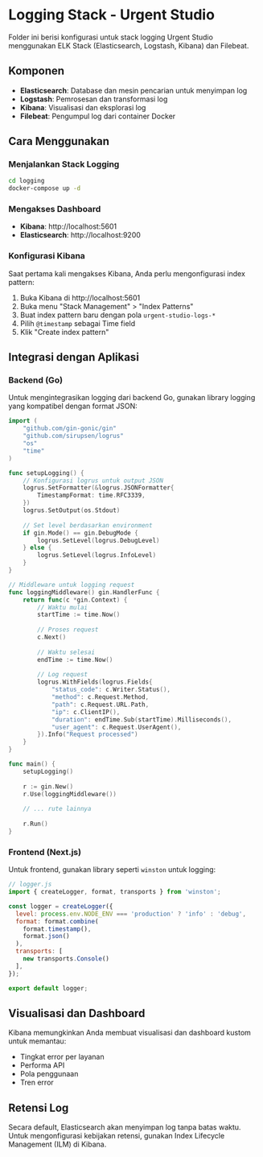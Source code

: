 # Logging Stack - Urgent Studio

Folder ini berisi konfigurasi untuk stack logging Urgent Studio menggunakan ELK Stack (Elasticsearch, Logstash, Kibana) dan Filebeat.

## Komponen

- **Elasticsearch**: Database dan mesin pencarian untuk menyimpan log
- **Logstash**: Pemrosesan dan transformasi log
- **Kibana**: Visualisasi dan eksplorasi log
- **Filebeat**: Pengumpul log dari container Docker

## Cara Menggunakan

### Menjalankan Stack Logging

```bash
cd logging
docker-compose up -d
```

### Mengakses Dashboard

- **Kibana**: http://localhost:5601
- **Elasticsearch**: http://localhost:9200

### Konfigurasi Kibana

Saat pertama kali mengakses Kibana, Anda perlu mengonfigurasi index pattern:

1. Buka Kibana di http://localhost:5601
2. Buka menu "Stack Management" > "Index Patterns"
3. Buat index pattern baru dengan pola `urgent-studio-logs-*`
4. Pilih `@timestamp` sebagai Time field
5. Klik "Create index pattern"

## Integrasi dengan Aplikasi

### Backend (Go)

Untuk mengintegrasikan logging dari backend Go, gunakan library logging yang kompatibel dengan format JSON:

```go
import (
    "github.com/gin-gonic/gin"
    "github.com/sirupsen/logrus"
    "os"
    "time"
)

func setupLogging() {
    // Konfigurasi logrus untuk output JSON
    logrus.SetFormatter(&logrus.JSONFormatter{
        TimestampFormat: time.RFC3339,
    })
    logrus.SetOutput(os.Stdout)
    
    // Set level berdasarkan environment
    if gin.Mode() == gin.DebugMode {
        logrus.SetLevel(logrus.DebugLevel)
    } else {
        logrus.SetLevel(logrus.InfoLevel)
    }
}

// Middleware untuk logging request
func loggingMiddleware() gin.HandlerFunc {
    return func(c *gin.Context) {
        // Waktu mulai
        startTime := time.Now()
        
        // Proses request
        c.Next()
        
        // Waktu selesai
        endTime := time.Now()
        
        // Log request
        logrus.WithFields(logrus.Fields{
            "status_code": c.Writer.Status(),
            "method": c.Request.Method,
            "path": c.Request.URL.Path,
            "ip": c.ClientIP(),
            "duration": endTime.Sub(startTime).Milliseconds(),
            "user_agent": c.Request.UserAgent(),
        }).Info("Request processed")
    }
}

func main() {
    setupLogging()
    
    r := gin.New()
    r.Use(loggingMiddleware())
    
    // ... rute lainnya
    
    r.Run()
}
```

### Frontend (Next.js)

Untuk frontend, gunakan library seperti `winston` untuk logging:

```javascript
// logger.js
import { createLogger, format, transports } from 'winston';

const logger = createLogger({
  level: process.env.NODE_ENV === 'production' ? 'info' : 'debug',
  format: format.combine(
    format.timestamp(),
    format.json()
  ),
  transports: [
    new transports.Console()
  ],
});

export default logger;
```

## Visualisasi dan Dashboard

Kibana memungkinkan Anda membuat visualisasi dan dashboard kustom untuk memantau:

- Tingkat error per layanan
- Performa API
- Pola penggunaan
- Tren error

## Retensi Log

Secara default, Elasticsearch akan menyimpan log tanpa batas waktu. Untuk mengonfigurasi kebijakan retensi, gunakan Index Lifecycle Management (ILM) di Kibana.